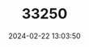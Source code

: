 ---
title: "33250"
category: "Dillenia megalantha"
draft: false
date: 2024-02-22 13:03:50
languages:
  Philippine (Other): ["Kalambog", "Lumbog", "Palali"]
  Bikol: ["Katmon"]
  Tagalog: ["Katmón-bayani"]
---